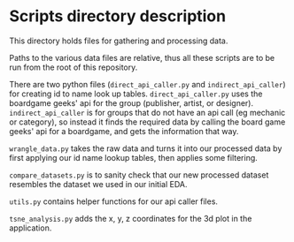 # Scripts directory description

This directory holds files for gathering and processing data.

Paths to the various data files are relative, thus all these scripts are to be run from the root of this repository.

There are two python files (`direct_api_caller.py` and `indirect_api_caller`) for creating id to name look up tables.
`direct_api_caller.py` uses the boardgame geeks' api for the group (publisher, artist, or designer).  
`indirect_api_caller` is for groups that do not have an api call (eg mechanic or category), so instead it finds the required data by calling the board game geeks' api for a boardgame, and gets the information that way.  

`wrangle_data.py` takes the raw data and turns it into our processed data by first applying our id name lookup tables, then applies some filtering.  

`compare_datasets.py` is to sanity check that our new processed dataset resembles the dataset we used in our initial EDA.  

`utils.py` contains helper functions for our api caller files.  

`tsne_analysis.py` adds the x, y, z coordinates for the 3d plot in the application.
